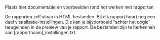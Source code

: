 Plaats hier documentatie en voorbeelden rond het werken met rapporten

De rapporten zelf staan in HTML bestanden. Bij elk rapport hoort nog een deel visualisatie-instellingen. Die kan je bijvoorbeeld "achter het oogje" terugvinden in de preview van je rapport. De bestanden zijn te herkennen aan [rapportnaam]_instellingen.txt.
